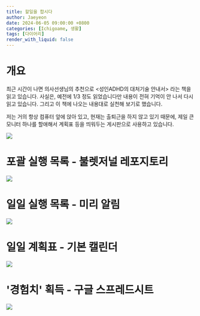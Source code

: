 ```yaml
---
title: 할일을 합시다
author: Jaeyeon
date: 2024-06-05 09:00:00 +0800
categories: [Ichigoame, 생활]
tags: [다이어리]
render_with_liquid: false
---
```


# 개요

최근 시간이 나면 의사선생님의 추천으로 <성인ADHD의 대처기술 안내서> 라는 책을 읽고 있습니다. 사실은, 예전에 1/3 정도 읽었습니다만 내용이 전혀 기억이 안 나서 다시 읽고 있습니다. 그리고 이 책에 나오는 내용대로 실천해 보기로 했습니다.

저는 거의 항상 컴퓨터 앞에 앉아 있고, 현재는 출퇴근을 하지 않고 있기 때문에, 제일 큰 모니터 하나를 할애해서 계획표 등을 띄워두는 게시판으로 사용하고 있습니다.

![](https://i.chigoa.me/assets/img/post/src1.png)

# 포괄 실행 목록 - 불렛저널 레포지토리

![](https://i.chigoa.me/assets/img/post/src2.png)

# 일일 실행 목록 - 미리 알림

![](https://i.chigoa.me/assets/img/post/src4.png)

# 일일 계획표 - 기본 캘린더

![](https://i.chigoa.me/assets/img/post/src3.png)

# '경험치' 획득 - 구글 스프레드시트

![](https://i.chigoa.me/assets/img/post/src5.png)